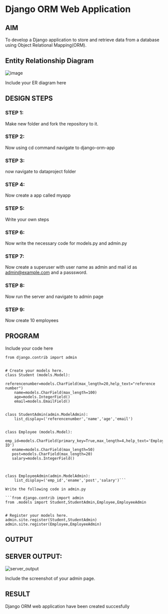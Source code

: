 # Django ORM Web Application

## AIM
To develop a Django application to store and retrieve data from a database using Object Relational Mapping(ORM).

## Entity Relationship Diagram
![image](https://github.com/MOHAMEDRIDWAN/django-orm-app/assets/146993368/b925eb03-1ee4-4cdf-8337-71544c34d5f8)

Include your ER diagram here

## DESIGN STEPS

### STEP 1:
Make new folder and fork the repository to it.
### STEP 2:
Now using cd command navigate to django-orm-app
### STEP 3:
now navigate to dataproject folder
### STEP 4:
Now create a app called myapp
### STEP 5:
Write your own steps
### STEP 6:
Now write the necessary code for models.py and admin.py
### STEP 7:
Now create a superuser with user name as admin and mail id as admin@example.com and a passsword.
### STEP 8:
Now run the server and navigate to admin page
### STEP 9:
Now create 10 employees

## PROGRAM

Include your code here
```
from django.contrib import admin


# Create your models here.
class Student (models.Model):
    referencenumber=models.CharField(max_length=20,help_text="reference number")
    name=models.CharField(max_length=100)
    age=models.IntegerField()
    email=models.EmailField()


class StudentAdmin(admin.ModelAdmin):
    list_display=('referencenumber','name','age','email')


class Employee (models.Model):
   emp_id=models.CharField(primary_key=True,max_length=4,help_text='Employee ID')
   ename=models.CharField(max_length=50)
   post=models.CharField(max_length=20)
   salary=models.IntegerField()
   


class EmployeeAdmin(admin.ModelAdmin):
    list_display=('emp_id','ename','post','salary')```

Write the following code in admin.py

```from django.contrib import admin
from .models import Student,StudentAdmin,Employee,EmployeeAdmin


# Register your models here.
admin.site.register(Student,StudentAdmin)
admin.site.register(Employee,EmployeeAdmin)
```

## OUTPUT
## SERVER OUTPUT:
![server_output](https://github.com/MOHAMEDRIDWAN/django-orm-app/assets/146993368/9a25afcf-2ca0-47d7-baac-e53165afc51e)

Include the screenshot of your admin page.


## RESULT
Django ORM web application have been created succesfully
